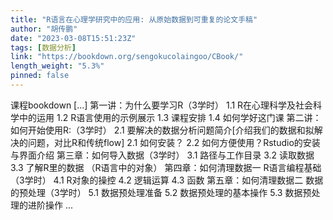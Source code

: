 ```yaml
---
title: "R语言在心理学研究中的应用: 从原始数据到可重复的论文手稿"
author: "胡传鹏"
date: "2023-03-08T15:51:23Z"
tags: [数据分析]
link: "https://bookdown.org/sengokucolaingoo/CBook/"
length_weight: "5.3%"
pinned: false
---
```


课程bookdown [...] 第一讲：为什么要学习R（3学时） 1.1 R在心理科学及社会科学中的运用 1.2 R语言使用的示例展示 1.3 课程安排 1.4 如何学好这门课 第二讲：如何开始使用R:（3学时） 2.1 要解决的数据分析问题简介[介绍我们的数据和拟解决的问题，对比R和传统flow] 2.1 如何安装？ 2.2 如何方便使用？Rstudio的安装与界面介绍 第三章：如何导入数据（3学时） 3.1 路径与工作目录 3.2 读取数据 3.3 了解R里的数据 （R语言中的对象） 第四章：如何清理数据一 R语言编程基础（3学时） 4.1 R对象的操控 4.2 逻辑运算 4.3 函数 第五章：如何清理数据二 数据的预处理（3学时） 5.1 数据预处理准备 5.2 数据预处理的基本操作 5.3 数据预处理的进阶操作 ...
